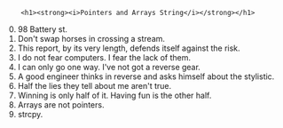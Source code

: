 		<h1><strong><i>Pointers and Arrays String</i></strong></h1>

0)	98 Battery st.
1)	Don't swap horses in crossing a stream.
2)	This report, by its very length, defends itself against the risk.
3)	I do not fear computers. I fear the lack of them.
4)	I can only go one way. I've not got a reverse gear.
5)	A good engineer thinks in reverse and asks himself about the stylistic.
6)	Half the lies they tell about me aren't true.
7)	Winning is only half of it. Having fun is the other half.
8)	Arrays are not pointers.
9)	strcpy.
